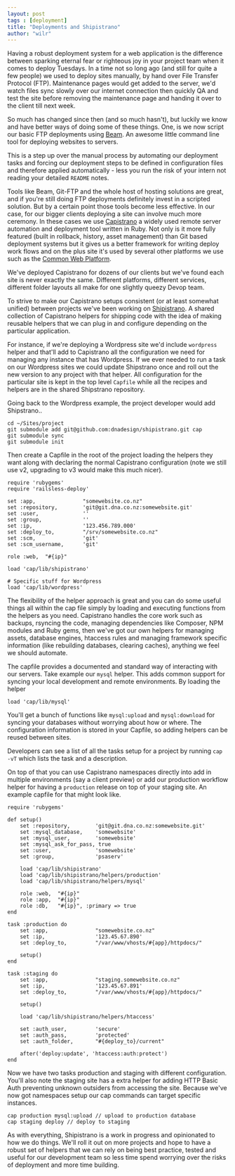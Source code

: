 ```yaml
---
layout: post
tags : [deployment]
title: "Deployments and Shipistrano"
author: "wilr"
---
```


Having a robust deployment system for a web application is the difference between sparking eternal fear or righteous joy
in your project team when it comes to deploy Tuesdays. In a time not so long ago (and still for quite a few people) we 
used to deploy sites manually, by hand over File Transfer Protocol (FTP). Maintenance pages would get added to the 
server, we'd watch files sync slowly over our internet connection then quickly QA and test the site before removing
the maintenance page and handing it over to the client till next week.

So much has changed since then (and so much hasn't), but luckily we know and have better ways of doing some of these 
things. One, is we now script our basic FTP deployments using [Beam](https://github.com/heyday/beam). An awesome little 
command line tool for deploying websites to servers. 

This is a step up over the manual process by automating our deployment tasks and forcing our deployment steps to be 
defined in configuration files and therefore applied automatically - less you run the risk of your intern not reading 
your detailed `README` notes.

Tools like Beam, Git-FTP and the whole host of hosting solutions are great, and if you're still doing FTP deployments
definitely invest in a scripted solution. But by a certain point those tools become less effective. In our case, for our 
bigger clients deploying a site can involve much more ceremony. In these cases we use 
[Capistrano](http://capistranorb.com/) a widely used remote server automation and deployment tool written in 
Ruby. Not only is it more fully featured (built in rollback, history, asset management) than Git based deployment 
systems but it gives us a better framework for writing deploy work flows and on the plus site it's used by
several other platforms we use such as the [Common Web Platform](https://www.cwp.govt.nz/).

We've deployed Capistrano for dozens of our clients but we've found each site is never exactly the same. Different 
platforms, different services, different folder layouts all make for one slightly queezy Devop team.

To strive to make our Capistrano setups consistent (or at least somewhat unified) between projects we've been working on 
[Shipistrano](https://github.com/dnadesign/shipistrano). A shared collection of Capistrano helpers for shipping code 
with the idea of making reusable helpers that we can plug in and configure depending on the particular application. 

For instance, if we're deploying a Wordpress site we'd include `wordpress` helper and that'll add to Capistrano all the 
configuration we need for managing any instance that has Wordpress. If we ever needed to run a task on our Wordpress 
sites we could update Shipstrano once and roll out the new version to any project with that helper.  All configuration 
for the particular site is kept in the top level `Capfile` while all the recipes and helpers are in the shared 
Shipstrano repository.

Going back to the Wordpress example, the project developer would add Shipstrano..

	cd ~/Sites/project
	git submodule add git@github.com:dnadesign/shipistrano.git cap
	git submodule sync
	git submodule init

Then create a Capfile in the root of the project loading the helpers they want along with declaring the normal 
Capistrano configuration (note we still use v2, upgrading to v3 would make this much nicer).

	
	require 'rubygems'
	require 'railsless-deploy'

	set :app,               "somewebsite.co.nz"
	set :repository,        'git@git.dna.co.nz:somewebsite.git'
	set :user,              ''
	set :group,             ''
	set :ip,                '123.456.789.000'
	set :deploy_to,         "/srv/somewebsite.co.nz"
	set :scm,               'git'
	set :scm_username,      'git'

	role :web,  "#{ip}"

	load 'cap/lib/shipistrano'

	# Specific stuff for Wordpress
	load 'cap/lib/wordpress'

The flexibility of the helper approach is great and you can do some useful things all within the cap file simply by
loading and executing functions from the helpers as you need. Capistrano handles the core work such as backups, rsyncing
the code, managing dependencies like Composer, NPM modules and Ruby gems, then we've got our own helpers for managing 
assets, database engines, htaccess rules and managing framework specific information (like rebuilding databases, 
clearing caches), anything we feel we should automate.

The capfile provides a documented and standard way of interacting with our servers. Take example our `mysql` helper. 
This adds common support for syncing your local development and remote environments. By loading the helper

	load 'cap/lib/mysql'

You'll get a bunch of functions like `mysql:upload` and `mysql:download` for syncing your databases without worrying 
about how or where. The configuration information is stored in your Capfile, so adding helpers can be reused between 
sites.

Developers can see a list of all the tasks setup for a project by running `cap -vT` which lists the task and a 
description.

On top of that you can use Capistrano namespaces directly into add in multiple environments (say a client preview) or 
add our production workflow helper for having a `production` release on top of your staging site. An example capfile for
that might look like.

	require 'rubygems'
	
	def setup()
		set :repository,        'git@git.dna.co.nz:somewebsite.git'
		set :mysql_database,    'somewebsite'
		set :mysql_user,        'somewebsite'
		set :mysql_ask_for_pass, true
		set :user,              'somewebsite'
		set :group,             'psaserv'

		load 'cap/lib/shipistrano'
		load 'cap/lib/shipistrano/helpers/production'
		load 'cap/lib/shipistrano/helpers/mysql'

		role :web,  "#{ip}"
		role :app,  "#{ip}"
		role :db,   "#{ip}", :primary => true
	end

	task :production do
		set :app,               "somewebsite.co.nz"
		set :ip,                '123.45.67.890'
		set :deploy_to, 		"/var/www/vhosts/#{app}/httpdocs/"

		setup()
	end

	task :staging do
		set :app,               "staging.somewebsite.co.nz"
		set :ip,                '123.45.67.891'
		set :deploy_to, 		"/var/www/vhosts/#{app}/httpdocs/"

		setup()

		load 'cap/lib/shipistrano/helpers/htaccess'

		set :auth_user,			'secure'
		set :auth_pass,			'protected'
		set :auth_folder,		"#{deploy_to}/current"

		after('deploy:update', 'htaccess:auth:protect')
	end

Now we have two tasks production and staging with different configuration. You'll also note the staging site has a 
extra helper for adding HTTP Basic Auth preventing unknown outsiders from accessing the site. Because we've now got 
namespaces setup our cap commands can target specific instances.

	cap production mysql:upload // upload to production database
	cap staging deploy // deploy to staging

As with everything, Shipistrano is a work in progress and opinionated to how we do things. We'll roll it out on more
projects and hope to have a robust set of helpers that we can rely on being best practice, tested and useful for our 
development team so less time spend worrying over the risks of deployment and more time building.

